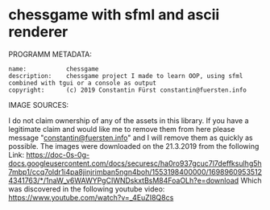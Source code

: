 # chessgame with sfml and ascii renderer
PROGRAMM METADATA:

    name:           chessgame
	description:    chessgame project I made to learn OOP, using sfml combined with tgui or a console as output
	copyright:      (c) 2019 Constantin Fürst constantin@fuersten.info

IMAGE SOURCES:

I do not claim ownership of any of the assets in this library.
If you have a legitimate claim and would like me to remove them from here please message "constantin@fuersten.info" and I will remove them as quickly as possible.
The images were downloaded on the 21.3.2019 from the following Link:
https://doc-0s-0g-docs.googleusercontent.com/docs/securesc/ha0ro937gcuc7l7deffksulhg5h7mbp1/ccq7oldr1i4pa8jinjrimban5ngn4boh/1553198400000/16989609535124341763/*/1naW_v6WAWYPgCIWNDskxtBsM84FoaOLh?e=download
Which was discovered in the following youtube video:
https://www.youtube.com/watch?v=_4EuZI8Q8cs
